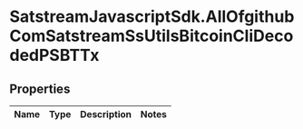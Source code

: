 # SatstreamJavascriptSdk.AllOfgithubComSatstreamSsUtilsBitcoinCliDecodedPSBTTx

## Properties
Name | Type | Description | Notes
------------ | ------------- | ------------- | -------------
